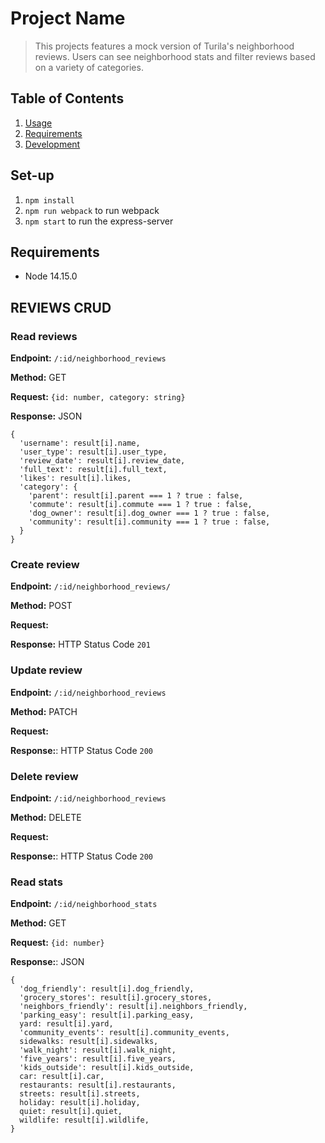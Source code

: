 # Project Name

> This projects features a mock version of Turila's neighborhood reviews. Users can see neighborhood stats and filter reviews based on a variety of categories.


## Table of Contents

1. [Usage](#Usage)
1. [Requirements](#requirements)
1. [Development](#development)

## Set-up

1. `npm install`
2. `npm run webpack` to run webpack
3. `npm start` to run the express-server

## Requirements

- Node 14.15.0


## REVIEWS CRUD

### Read reviews

**Endpoint:** `/:id/neighborhood_reviews`

**Method:** GET

**Request:** `{id: number, category: string}`

**Response:** JSON
```
{
  'username': result[i].name,
  'user_type': result[i].user_type,
  'review_date': result[i].review_date,
  'full_text': result[i].full_text,
  'likes': result[i].likes,
  'category': {
    'parent': result[i].parent === 1 ? true : false,
    'commute': result[i].commute === 1 ? true : false,
    'dog_owner': result[i].dog_owner === 1 ? true : false,
    'community': result[i].community === 1 ? true : false,
  }
}
```

### Create review
**Endpoint:** `/:id/neighborhood_reviews/`

**Method:** POST

**Request:**

**Response:** HTTP Status Code `201`

### Update review

**Endpoint:** `/:id/neighborhood_reviews`

**Method:** PATCH

**Request:**

**Response:**: HTTP Status Code `200`

### Delete review
**Endpoint:** `/:id/neighborhood_reviews`

**Method:** DELETE

**Request:**

**Response:**: HTTP Status Code `200`


### Read stats
**Endpoint:** `/:id/neighborhood_stats`

**Method:** GET

**Request:** `{id: number}`

**Response:**: JSON
```
{
  'dog_friendly': result[i].dog_friendly,
  'grocery_stores': result[i].grocery_stores,
  'neighbors_friendly': result[i].neighbors_friendly,
  'parking_easy': result[i].parking_easy,
  yard: result[i].yard,
  'community_events': result[i].community_events,
  sidewalks: result[i].sidewalks,
  'walk_night': result[i].walk_night,
  'five_years': result[i].five_years,
  'kids_outside': result[i].kids_outside,
  car: result[i].car,
  restaurants: result[i].restaurants,
  streets: result[i].streets,
  holiday: result[i].holiday,
  quiet: result[i].quiet,
  wildlife: result[i].wildlife,
}
```